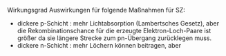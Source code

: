 Wirkungsgrad Auswirkungen für folgende Maßnahmen für SZ:
- dickere p-Schicht : mehr Lichtabsorption (Lambertsches Gesetz), aber die Rekombinationschance für die erzeugte Elektron-Loch-Paare ist größer da sie längere Strecke zum pn-Übergang zurücklegen muss.
- dickere n-Schicht : mehr Löchern können beitragen, aber 